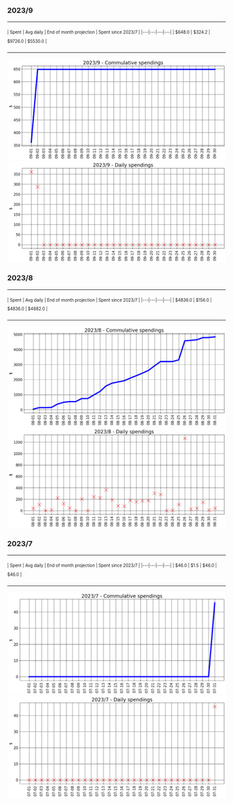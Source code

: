 

### 2023/9


__________________________________
<sub><sup>
| Spent | Avg daily | End of month projection | Spent since 2023/7 |
|---|---|---|---|
| $648.0  |  $324.2  | $9726.0  |  $5530.0  |
</sub></sup>
__________________________________
![graph_9_sum](graph_9_sum.png)
![graph_9_vals](graph_9_vals.png)


### 2023/8


__________________________________
<sub><sup>
| Spent | Avg daily | End of month projection | Spent since 2023/7 |
|---|---|---|---|
| $4836.0  |  $156.0  | $4836.0  |  $4882.0  |
</sub></sup>
__________________________________
![graph_8_sum](graph_8_sum.png)
![graph_8_vals](graph_8_vals.png)


### 2023/7


__________________________________
<sub><sup>
| Spent | Avg daily | End of month projection | Spent since 2023/7 |
|---|---|---|---|
| $46.0  |  $1.5  | $46.0  |  $46.0  |
</sub></sup>
__________________________________
![graph_7_sum](graph_7_sum.png)
![graph_7_vals](graph_7_vals.png)